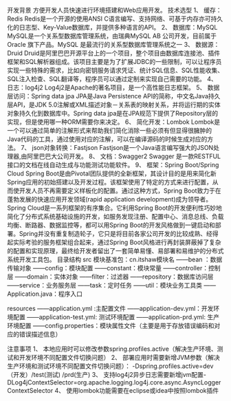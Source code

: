 
开发背景
方便开发人员快速进行环境搭建和Web应用开发。
技术选型
1、	缓存：Redis
Redis是一个开源的使用ANSI C语言编写、支持网络、可基于内存亦可持久化的日志型、Key-Value数据库，并提供多种语言的API。
2、	数据库：MySQL
MySQL是一个关系型数据库管理系统，由瑞典MySQL AB 公司开发，目前属于 Oracle 旗下产品。MySQL 是最流行的关系型数据库管理系统之一
3、	数据源：Druid
Druid是阿里巴巴开源平台上的一个项目，整个项目由数据库连接池、插件框架和SQL解析器组成。该项目主要是为了扩展JDBC的一些限制，可以让程序员实现一些特殊的需求，比如向密钥服务请求凭证、统计SQL信息、SQL性能收集、SQL注入检查、SQL翻译等，程序员可以通过定制来实现自己需要的功能。
4、	日志：log4j2 
Log4j2是Apache的著名项目，是一个高性能日志框架。
5、	数据层访问：Spring data jpa
JPA是Java Persistence API的简称，中文名Java持久层API，是JDK 5.0注解或XML描述对象－关系表的映射关系，并将运行期的实体对象持久化到数据库中。Spring data jpa是在JPA规范下提供了Repository层的实现，但是使用哪一种ORM需要你来决定。
6、	简化开发：Lombok
Lombok是一个可以通过简单的注解形式来帮助我们简化消除一些必须有但显得很臃肿的Java代码的工具，通过使用对应的注解，可以在编译源码的时候生成对应的方法。
7、	json对象转换：Fastjson
Fastjson是一个Java语言编写强大的JSON处理器,由阿里巴巴大公司开发。
8、	文档：Swagger2
Swagger 是一款RESTFUL接口的文档在线自动生成与功能测试功能软件。
9、	框架：Spring Boot/Spring Cloud 
Spring Boot是由Pivotal团队提供的全新框架，其设计目的是用来简化新Spring应用的初始搭建以及开发过程。该框架使用了特定的方式来进行配置，从而使开发人员不再需要定义样板化的配置。通过这种方式，Spring Boot致力于在蓬勃发展的快速应用开发领域(rapid application development)成为领导者。
Spring Cloud是一系列框架的有序集合。它利用Spring Boot的开发便利性巧妙地简化了分布式系统基础设施的开发，如服务发现注册、配置中心、消息总线、负载均衡、断路器、数据监控等，都可以用Spring Boot的开发风格做到一键启动和部署。Spring并没有重复制造轮子，它只是将目前各家公司开发的比较成熟、经得起实际考验的服务框架组合起来，通过Spring Boot风格进行再封装屏蔽掉了复杂的配置和实现原理，最终给开发者留出了一套简单易懂、易部署和易维护的分布式系统开发工具包。
目录结构
src
模块基准包：cn.itshaw模块名
——bean		：数据传输对象
——config：模块配置
——constant：模块常量
——controller：控制层
——domain：实体对象
——filter：过滤器
——repository：数据库访问层
——service：业务服务层
——task：定时任务
——util：模块业务工具类
——Application.java：程序入口

resources
——application.yml :主配置文件
——application-dev.yml：开发环境配置
——application-test.yml: 测试环境配置 
——application-prd.yml: 生产环境配置 
——config.properties：模块属性文件（主要是用于存放错误编码和对应的错误描述信息）

注意事项
1、	本地应用时可以修改参数spring.profiles.active（解决生产环境、测试和开发环境不同配置文件切换问题）
2、	部署应用时需要新增JVM参数（解决生产环境和测试环境不同配置文件切换问题）：  -Dspring.profiles.active=dev（开发）/test(测试) /prd(生产)
3、	支持log4j2异步日志需要新增jvm配置-DLog4jContextSelector=org.apache.logging.log4j.core.async.AsyncLoggerContextSelector
4、	使用lombok功能需要在eclipse或idea中按照lombok插件
